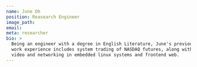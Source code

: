 ```yaml
---
name: June Oh
position: Reasearch Engineer
image_path:
email:
meta: researcher
bio: >
  Being an engineer with a degree in English Literature, June's previous
  work experience includes system trading of NASDAQ futures, along with
  video and networking in embedded linux systems and frontend web.
---
```

